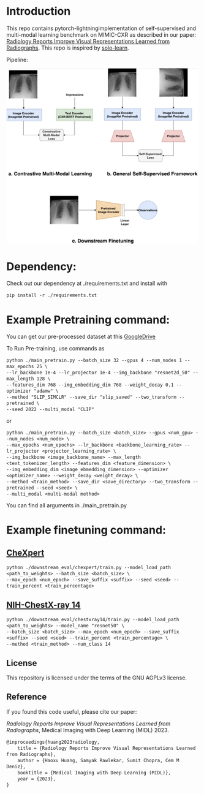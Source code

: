 # Introduction
This repo contains pytorch-lightningimplementation of self-supervised and multi-modal learning benchmark on MIMIC-CXR as described in our paper: [Radiology Reports Improve Visual Representations Learned from Radiographs](https://openreview.net/pdf?id=S9EfOVFJIxQh). This repo is inspired by [solo-learn](https://github.com/vturrisi/solo-learn).

Pipeline:

<img src="https://github.com/denizlab/MIMICCXR-MutliModal-SelfSupervision/blob/main/imgs/final.png" width="500" />

# **Dependency:**
Check out our dependency at ./requirements.txt and install with
```
pip install -r ./requirements.txt
```
# **Example Pretraining command:**
You can get our pre-processed dataset at this [GoogleDrive](https://drive.google.com/drive/folders/1TqgyafDydOd7knSGhZgSWIiB2ET7mzbM?usp=share_link)

To Run Pre-training, use commands as
```
python ./main_pretrain.py --batch_size 32 --gpus 4 --num_nodes 1 --max_epochs 25 \
--lr_backbone 1e-4 --lr_projector 1e-4 --img_backbone "resnet2d_50" --max_length 128 \
--features_dim 768 --img_embedding_dim 768 --weight_decay 0.1 --optimizer "adamw" \
--method "SLIP_SIMCLR" --save_dir "slip_saved" --two_transform --pretrained \
--seed 2022 --multi_modal "CLIP"
```

or

```
python ./main_pretrain.py --batch_size <batch_size> --gpus <num_gpu> --num_nodes <num_node> \
--max_epochs <num_epochs> --lr_backbone <backbone_learning_rate> --lr_projector <projector_learning_rate> \
--img_backbone <image_backbone_name> --max_length <text_tokenizer_length> --features_dim <feature_dimension> \ 
--img_embedding_dim <image_ebmedding_dimension> --optimizer <optimizer_name> --weight_decay <weight_decay> \
--method <train_method> --save_dir <save_directory> --two_transform --pretrained --seed <seed> \
--multi_modal <multi-modal method>
```

You can find all arguments in ./main\_pretrain.py
# **Example finetuning command:**

## [CheXpert](https://stanfordmlgroup.github.io/competitions/chexpert/)

```
python ./downstream_eval/chexpert/train.py --model_load_path <path_to_weights> --batch_size <batch_size> \
--max_epoch <num_epoch> --save_suffix <suffix> --seed <seed> --train_percent <train_percentage>
```


## [NIH-ChestX-ray 14](https://nihcc.app.box.com/v/ChestXray-NIHCC)

```
python ./downstream_eval/chestxray14/train.py --model_load_path <path_to_weights> --model_name "resnet50" \
--batch_size <batch_size> --max_epoch <num_epoch> --save_suffix <suffix> --seed <seed> --train_percent <train_percentage> \
--method <train_method> --num_class 14
```
## License
This repository is licensed under the terms of the GNU AGPLv3 license.

## Reference
If you found this code useful, please cite our paper:

*Radiology Reports Improve Visual Representations Learned
from Radiographs*, Medical Imaging with Deep Learning (MIDL) 2023.

```
@inproceedings{huang2023radiology,
    title = {Radiology Reports Improve Visual Representations Learned from Radiographs},
    author = {Haoxu Huang, Samyak Rawlekar, Sumit Chopra, Cem M Deniz}, 
    booktitle = {Medical Imaging with Deep Learning (MIDL)},
    year = {2023},
}
```
